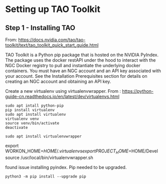 # Setting up TAO Toolkit
## Step 1 - Installing TAO
From: https://docs.nvidia.com/tao/tao-toolkit/text/tao_toolkit_quick_start_guide.html

TAO Toolkit is a Python pip package that is hosted on the NVIDIA PyIndex. The package uses the docker restAPI under the hood to interact with the NGC Docker registry to pull and instantiate the underlying docker containers. You must have an NGC account and an API key associated with your account. See the Installation Prerequisites section for details on creating an NGC account and obtaining an API key.

Create a new virtualenv using virtualenvwrapper. From : https://python-guide-cn.readthedocs.io/en/latest/dev/virtualenvs.html
```
sudo apt intall python-pip
pip install virtualenv
sudo apt install virtualenv
virtualenv venv
source venv/bin/activate
deactivate
```
```
sudo apt install virtualenvwrapper
```

export WORKON_HOME=$HOME/.virtualenvs
export PROJECT_HOME=$HOME/Devel
source /usr/local/bin/virtualenvwrapper.sh


found issue installing pyindex. Pip needed to be upgraded.
```
python3 -m pip install --upgrade pip
```

